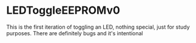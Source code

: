 # LEDToggleEEPROMv0
This is the first iteration of toggling an LED, nothing special, just for study purposes. There are definitely bugs and it's intentional
